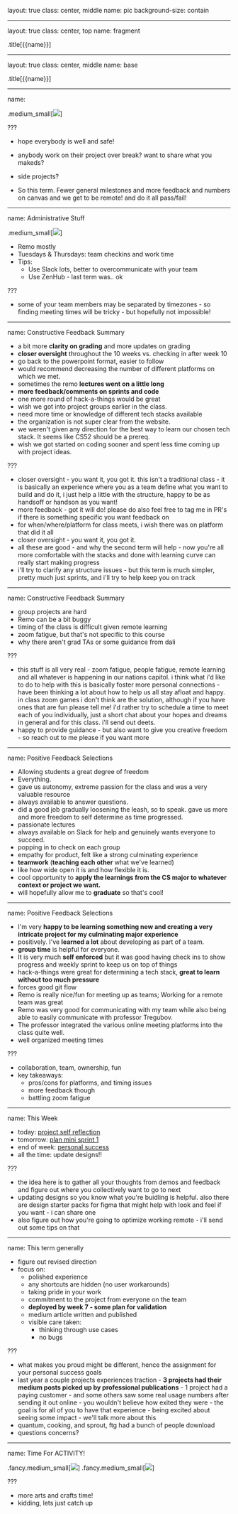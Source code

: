 layout: true
class: center, middle
name: pic
background-size: contain

---

layout: true
class: center, top
name: fragment

.title[{{name}}]

---
layout: true
class: center, middle
name: base

.title[{{name}}]

---
name: 

.medium_small[![](img/cs98logo.jpg)]

<!-- .medium[![](https://media.giphy.com/media/APchGXnNFaAT6JhuZu/giphy.gif)] -->
<!-- .medium_small[![](https://media.giphy.com/media/uos5sW7pBy5W0/giphy.gif)] -->


???
* hope everybody is well and safe!

* anybody work on their project over break?  want to share what you makeds?  
* side projects?

* So this term.  Fewer general milestones and more feedback and numbers on canvas and we get to be remote!  and do it all pass/fail!


---
name: Administrative Stuff

.medium_small[![](img/zoom.gif)]
<!-- *gif removed* -->

* Remo mostly
* Tuesdays & Thursdays: team checkins and work time
* Tips:
  * Use Slack lots, better to overcommunicate with your team
  * Use ZenHub - last term was.. ok

<!--
* Thursdays: team meeting and work time
* x-hours
  * Mon 5:35 - 6:25pm
-->


???
* some of your team members may be separated by timezones - so finding meeting times will be tricky - but hopefully not impossible! 


---
name:  Constructive Feedback Summary

* a bit more **clarity on grading** and more updates on grading
* **closer oversight** throughout the 10 weeks vs. checking in after week 10
* go back to the powerpoint format, easier to follow
* would recommend decreasing the number of different platforms on which we met.
* sometimes the remo **lectures went on a little long**
* **more feedback/comments on sprints and code**
* one more round of hack-a-things would be great
* wish we got into project groups earlier in the class.
* need more time or knowledge of different tech stacks available
* the organization is not super clear from the website.
* we weren't given any direction for the best way to learn our chosen tech stack. It seems like CS52 should be a prereq.
* wish we got started on coding sooner and spent less time coming up with project ideas.

???
* closer oversight - you want it, you got it. this isn't a traditional class  - it is basically an experience where you as a team define what you want to build and do it, i just help a little with the structure, happy to be as handsoff or handson as you want!
* more feedback - got it will do! please do also feel free to tag me in PR's if there is something specific you want feedback on
* for when/where/platform for class meets, i wish there was on platform that did it all
* closer oversight - you want it, you got it. 
* all these are good - and why the second term will help - now you're all more comfortable with the stacks and done with learning curve can really start making progress
* i'll try to clarify any structure issues - but this term is much simpler, pretty much just sprints, and i'll try to help keep you on track


---
name:  Constructive Feedback Summary

* group projects are hard
* Remo can be a bit buggy
* timing of the class is difficult given remote learning
* zoom fatigue, but that's not specific to this course
* why there aren't grad TAs or some guidance from dali 

???
* this stuff is all very real - zoom fatigue, people fatigue, remote learning and all whatever is happening in our nations capitol.  i think what i'd like to do to help with this is basically foster more personal connections - have been thinking a lot about how to help us all stay afloat and happy.  in class zoom games i don't think are the solution, although if you have ones that are fun please tell me!  i'd rather try to schedule a time to meet each of you individually, just a short chat about your hopes and dreams in general and for this class. i'll send out deets. 
* happy to provide guidance - but also want to give you creative freedom - so reach out to me please if you want more


---
name:  Positive Feedback Selections

* Allowing students a great degree of freedom
* Everything.
* gave us autonomy, extreme passion for the class and was a very valuable resource
* always available to answer questions.
* did a good job gradually loosening the leash, so to speak. gave us more and more freedom to self determine as time progressed.
* passionate lectures
* always available on Slack for help and genuinely wants everyone to succeed.
* popping in to check on each group
* empathy for product, felt like a strong culminating experience
* **teamwork** (**teaching each other** what we've learned)
* like how wide open it is and how flexible it is.
* cool opportunity to **apply the learnings from the CS major to whatever context or project we want.**
* will hopefully allow me to **graduate** so that's cool!


---
name:  Positive Feedback Selections

* I'm very **happy to be learning something new and creating a very intricate project for my culminating major experience**
* positively. I've **learned a lot** about developing as part of a team.
* **group time** is helpful for everyone.
* It is very much **self enforced** but it was good having check ins to show progress and weekly sprint to keep us on top of things
* hack-a-things were great for determining a tech stack, **great to learn without too much pressure**
* forces good git flow
* Remo is really nice/fun for meeting up as teams; Working for a remote team was great
* Remo was very good for communicating with my team while also being able to easily communicate with professor Tregubov.
* The professor integrated the various online meeting platforms into the class quite well.
* well organized meeting times

???
* collaboration, team, ownership, fun
* key takeaways:
   * pros/cons for platforms, and timing issues
   * more feedback though
   * battling zoom fatigue




---
name: This Week

* today: [project self reflection](/projects/milestones/t2-project-self-reflection)
* tomorrow: [plan mini sprint 1](/projects/milestones/t2-starting-sprint)
* end of week: [personal success](/projects/milestones/t2-personal-success)
* all the time: update designs!!

???
* the idea here is to gather all your thoughts from demos and feedback and figure out where you collectively want to go to next
*  updating designs so you know what you're buidling is helpful.  also there are design starter packs for figma that might help with look and feel if you want - i can share one
* also figure out how you're going to optimize working remote - i'll send out some tips on that



---
name:  This term generally 

<!-- .medium[![](img/pride-rock.gif)] -->

* figure out revised direction
* focus on: 
  * polished experience
  * any shortcuts are hidden (no user workarounds)
  * taking pride in your work
  * commitment to the project from everyone on the team
  * **deployed by week 7 - some plan for validation**
  * medium article written and published
  * visible care taken:
      * thinking through use cases
      * no bugs



???
* what makes you proud might be different, hence the assignment for your personal success goals
* last year a couple projects experiences traction - **3 projects had their medium posts picked up by professional publications** - 1 project had a paying customer - and some others saw some real usage numbers after sending it out online - you wouldn't believe how exited they were - the goal is for all of you to have that experience - being excited about seeing some impact - we'll talk more about this
* quantum, cooking, and sprout, ftg had a bunch of people download
* questions concerns? 



---
name: Time For ACTIVITY!

.fancy.medium_small[![](img/activity.gif)]
.fancy.medium_small[![](img/slideforfun.gif)]

???
* more arts and crafts time!
* kidding,  lets just catch up





